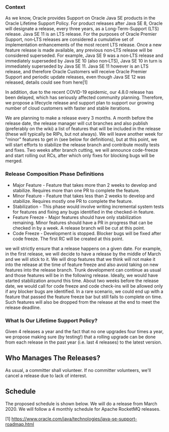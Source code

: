### Context 
As we know, Oracle provides Support on Oracle Java SE products in the Oracle Lifetime Support Policy. For product releases after Java SE 8, Oracle will designate a release, every three years, as a Long-Term-Support (LTS) release. Java SE 11 is an LTS release. For the purposes of Oracle Premier Support, non‑LTS releases are considered a cumulative set of implementation enhancements of the most recent LTS release. Once a new feature release is made available, any previous non‑LTS release will be considered superseded. For example, Java SE 9 was a non‑LTS release and immediately superseded by Java SE 10 (also non‑LTS), Java SE 10 in turn is immediately superseded by Java SE 11. Java SE 11 however is an LTS release, and therefore Oracle Customers will receive Oracle Premier Support and periodic update releases, even though Java SE 12 was released, details could see from here[1]

In addition, due to the recent COVID-19 epidemic, our 4.8.0 release has been delayed, which has seriously affected community planning. Therefore, we propose a lifecycle release and support plan to support our growing number of cloud customers with faster and stable iterations.


We are planning to make a release every 3 months. A month before the release date, the release manager will cut branches and also publish (preferably on the wiki) a list of features that will be included in the release (these will typically be RIPs, but not always). We will leave another week for "minor" features to get in (see below for definitions), but at this point, we will start efforts to stabilize the release branch and contribute mostly tests and fixes. Two weeks after branch cutting, we will announce code-freeze and start rolling out RCs, after which only fixes for blocking bugs will be merged.

### Release Composition Phase Definitions
 * Major Feature - Feature that takes more than 2 weeks to develop and stabilize. Requires more than one PR to complete the feature.
 * Minor Feature - Feature that takes less than 2 weeks to develop and stabilize. Requires mostly one PR to complete the feature.
 * Stabilization - This phase would involve writing incremental system tests for features and fixing any bugs identified in the checked-in feature.
 * Feature Freeze - Major features should have only stabilization remaining. Minor features should have a PR in progress that can be checked in by a week. A release branch will be cut at this point.
 * Code Freeze - Development is stopped. Blocker bugs will be fixed after code freeze. The first RC will be created at this point.

we will strictly ensure that a release happens on a given date. For example, in the first release, we will decide to have a release by the middle of March and we will stick to it.  We will drop features that we think will not make it into the release at the time of feature freeze and also avoid taking on new features into the release branch. Trunk development can continue as usual and those features will be in the following release. Ideally, we would have started stabilization around this time. About two weeks before the release date, we would call for code freeze and code check-ins will be allowed only if any blocker bugs are identified. In a rare scenario, we could end up with a feature that passed the feature freeze bar but still fails to complete on time. Such features will also be dropped from the release at the end to meet the release deadline.

### What Is Our Lifetime Support Policy?
Given 4 releases a year and the fact that no one upgrades four times a year, we propose making sure (by testing!) that a rolling upgrade can be done from each release in the past year (i.e. last 4 releases) to the latest version.

## Who Manages The Releases?
As usual, a committer shall volunteer. If no committer volunteers, we'll cancel a release due to lack of interest.

## Schedule
The proposed schedule is shown below. We will do a release from March 2020. We will follow a 4 monthly schedule for Apache RocketMQ releases.


[1] https://www.oracle.com/java/technologies/java-se-support-roadmap.html